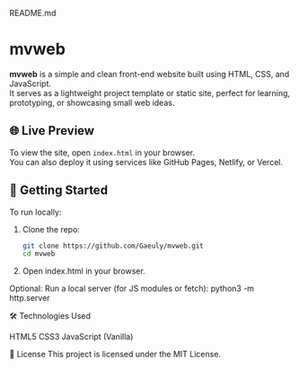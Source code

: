 README.md

# mvweb

**mvweb** is a simple and clean front-end website built using HTML, CSS, and JavaScript.  
It serves as a lightweight project template or static site, perfect for learning, prototyping, or showcasing small web ideas.

## 🌐 Live Preview

To view the site, open `index.html` in your browser.  
You can also deploy it using services like GitHub Pages, Netlify, or Vercel.

## 🚀 Getting Started

To run locally:

1. Clone the repo:
   ```bash
   git clone https://github.com/Gaeuly/mvweb.git
   cd mvweb

2. Open index.html in your browser.

Optional: Run a local server (for JS modules or fetch):
python3 -m http.server

🛠️ Technologies Used

HTML5
CSS3
JavaScript (Vanilla)

📄 License
This project is licensed under the MIT License.
